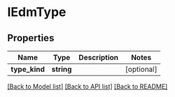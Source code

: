 # IEdmType

## Properties
Name | Type | Description | Notes
------------ | ------------- | ------------- | -------------
**type_kind** | **string** |  | [optional] 

[[Back to Model list]](../README.md#documentation-for-models) [[Back to API list]](../README.md#documentation-for-api-endpoints) [[Back to README]](../README.md)



